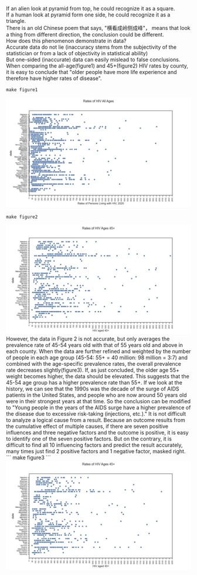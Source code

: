 If an alien look at pyramid from top, he could recognize it as a square.  
If a human look at pyramid form one side, he could recognize it as a triangle.  
There is an old Chinese poem that says, "横看成岭侧成峰"， means that look a thing from different direction, the conclusion could be different.  
How does this phenomenon demonstrate in data?  
Accurate data do not lie (inaccuracy stems from the subjectivity of the statistician or from a lack of objectivity in statistical ability)  
But one-sided (inaccurate) data can easily mislead to false conclusions.  
When comparing the all-age(figure1) and 45+(figure2) HIV rates by county, it is easy to conclude that "older people have more life experience and therefore have higher rates of disease".  
```
make figure1
```

<img src="figs/Figure_1.jpeg">

```
make figure2
```

<img src="figs/Figure_2.jpeg">  
However, the data in Figure 2 is not accurate, but only averages the prevalence rate of 45-54 years old with that of 55 years old and above in each county. When the data are further refined and weighted by the number of people in each age group (45-54: 55+ = 40 million: 98 million = 3:7) and combined with the age-specific prevalence rates, the overall prevalence rate decreases slightly(figure3). If, as just concluded, the older age 55+ weight becomes higher, the data should be elevated. This suggests that the 45-54 age group has a higher prevalence rate than 55+.  
If we look at the history, we can see that the 1990s was the decade of the surge of AIDS patients in the United States, and people who are now around 50 years old were in their strongest years at that time. So the conclusion can be modified to "Young people in the years of the AIDS surge have a higher prevalence of the disease due to excessive risk-taking (injections, etc.)."  
It is not difficult to analyze a logical cause from a result. Because an outcome results from the cumulative effect of multiple causes, if there are seven positive influences and three negative factors and the outcome is positive, it is easy to identify one of the seven positive factors. But on the contrary, it is difficult to find all 10 influencing factors and predict the result accurately, many times just find 2 positive factors and 1 negative factor, masked right.  
```
make figure3
```

<img src="figs/Figure_3.jpeg">  
